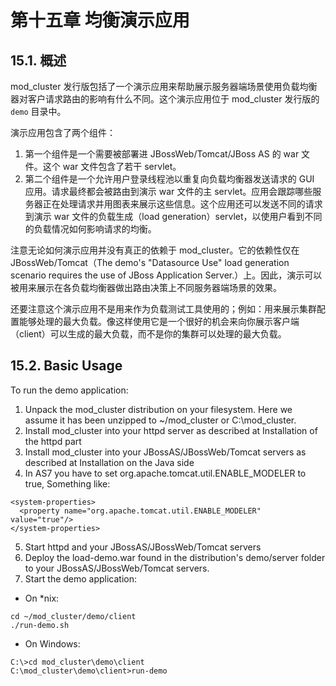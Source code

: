# 第十五章 均衡演示应用

## 15.1. 概述

mod_cluster 发行版包括了一个演示应用来帮助展示服务器端场景使用负载均衡器对客户请求路由的影响有什么不同。这个演示应用位于 mod_cluster 发行版的 ```demo``` 目录中。

演示应用包含了两个组件：

1. 第一个组件是一个需要被部署进 JBossWeb/Tomcat/JBoss AS 的 war 文件。这个 war 文件包含了若干 servlet。
2. 第二个组件是一个允许用户登录线程池以重复向负载均衡器发送请求的 GUI 应用。请求最终都会被路由到演示 war 文件的主 servlet。应用会跟踪哪些服务器正在处理请求并用图表来展示这些信息。这个应用还可以发送不同的请求到演示 war 文件的负载生成（load generation）servlet，以使用户看到不同的负载情况如何影响请求的均衡。

注意无论如何演示应用并没有真正的依赖于 mod_cluster。它的依赖性仅在 JBossWeb/Tomcat（The demo's "Datasource Use" load generation scenario requires the use of JBoss Application Server.）上。因此，演示可以被用来展示在各负载均衡器做出路由决策上不同服务器端场景的效果。

还要注意这个演示应用不是用来作为负载测试工具使用的；例如：用来展示集群配置能够处理的最大负载。像这样使用它是一个很好的机会来向你展示客户端（client）可以生成的最大负载，而不是你的集群可以处理的最大负载。

## 15.2. Basic Usage

To run the demo application:

1. Unpack the mod_cluster distribution on your filesystem. Here we assume it has been unzipped to ~/mod_cluster or C:\mod_cluster.
2. Install mod_cluster into your httpd server as described at Installation of the httpd part
3. Install mod_cluster into your JBossAS/JBossWeb/Tomcat servers as described at Installation on the Java side
4. In AS7 you have to set org.apache.tomcat.util.ENABLE_MODELER to true, Something like:
```
<system-properties>
  <property name="org.apache.tomcat.util.ENABLE_MODELER" value="true"/>
</system-properties>
```
5. Start httpd and your JBossAS/JBossWeb/Tomcat servers
6. Deploy the load-demo.war found in the distribution's demo/server folder to your JBossAS/JBossWeb/Tomcat servers.
7. Start the demo application:
  * On *nix:
  ```
  cd ~/mod_cluster/demo/client
  ./run-demo.sh
  ```
  * On Windows:
  ```
  C:\>cd mod_cluster\demo\client
  C:\mod_cluster\demo\client>run-demo
  ```
